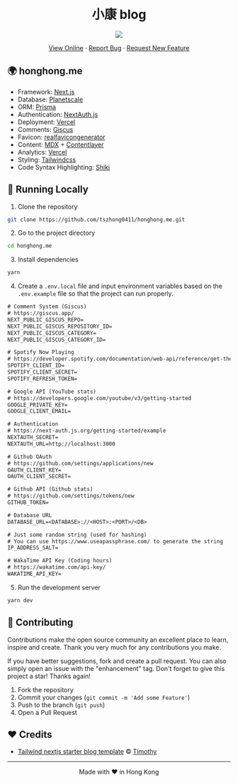 <h1 align="center">
 小康 blog
</h1>

<p align="center">
  <img src="https://socialify.git.ci/tszhong0411/honghong.me/image?forks=1&issues=1&logo=https://honghong.me/static/images/projects/blog/logo.png&name=1&owner=1&pattern=Circuit%20Board&pulls=1&stargazers=1&theme=Dark">
</p>

<p align="center">
    <a href="https://honghong.me" target="blank">View Online</a>
    ·
    <a href="https://github.com/tszhong0411/honghong.me/issues/new/choose">Report Bug</a>
    ·
    <a href="https://github.com/tszhong0411/honghong.me/issues/new/choose">Request New Feature</a>
</p>

## 🌍 honghong.me

- Framework: [Next.js](https://nextjs.org/)
- Database: [Planetscale](https://planetscale.com/)
- ORM: [Prisma](https://prisma.io/)
- Authentication: [NextAuth.js](https://next-auth.js.org/)
- Deployment: [Vercel](https://vercel.com)
- Comments: [Giscus](https://giscus.app/)
- Favicon: [realfavicongenerator](https://realfavicongenerator.net/)
- Content: [MDX](https://mdxjs.com/) + [Contentlayer](https://www.contentlayer.dev/)
- Analytics: [Vercel](https://vercel.com/)
- Styling: [Tailwindcss](https://tailwindcss.com)
- Code Syntax Highlighting: [Shiki](https://github.com/shikijs/shiki)

## 👋 Running Locally

1. Clone the repository

```sh
git clone https://github.com/tszhong0411/honghong.me.git
```

2. Go to the project directory

```sh
cd honghong.me
```

3. Install dependencies

```sh
yarn
```

4. Create a `.env.local` file and input environment variables based on the `.env.example` file so that the project can run properly.

```txt
# Comment System (Giscus)
# https://giscus.app/
NEXT_PUBLIC_GISCUS_REPO=
NEXT_PUBLIC_GISCUS_REPOSITORY_ID=
NEXT_PUBLIC_GISCUS_CATEGORY=
NEXT_PUBLIC_GISCUS_CATEGORY_ID=

# Spotify Now Playing
# https://developer.spotify.com/documentation/web-api/reference/get-the-users-currently-playing-track
SPOTIFY_CLIENT_ID=
SPOTIFY_CLIENT_SECRET=
SPOTIFY_REFRESH_TOKEN=

# Google API (YouTube stats)
# https://developers.google.com/youtube/v3/getting-started
GOOGLE_PRIVATE_KEY=
GOOGLE_CLIENT_EMAIL=

# Authentication
# https://next-auth.js.org/getting-started/example
NEXTAUTH_SECRET=
NEXTAUTH_URL=http://localhost:3000

# Github OAuth
# https://github.com/settings/applications/new
OAUTH_CLIENT_KEY=
OAUTH_CLIENT_SECRET=

# Github API (Github stats)
# https://github.com/settings/tokens/new
GITHUB_TOKEN=

# Database URL
DATABASE_URL=<DATABASE>://<HOST>:<PORT>/<DB>

# Just some random string (used for hashing)
# You can use https://www.useapassphrase.com/ to generate the string
IP_ADDRESS_SALT=

# WakaTime API Key (Coding hours)
# https://wakatime.com/api-key/
WAKATIME_API_KEY=
```

5. Run the development server

```sh
yarn dev
```

## 🍰 Contributing

Contributions make the open source community an excellent place to learn, inspire and create. Thank you very much for any contributions you make.

If you have better suggestions, fork and create a pull request. You can also simply open an issue with the "enhancement" tag. Don't forget to give this project a star! Thanks again!

1. Fork the repository
2. Commit your changes (`git commit -m 'Add some Feature'`)
3. Push to the branch (`git push`)
4. Open a Pull Request

## ❤️ Credits

- [Tailwind nextjs starter blog template](https://github.com/timlrx/tailwind-nextjs-starter-blog) © [Timothy](https://www.timlrx.com/)

<hr>
<p align="center">
Made with ❤️ in Hong Kong
</p>
